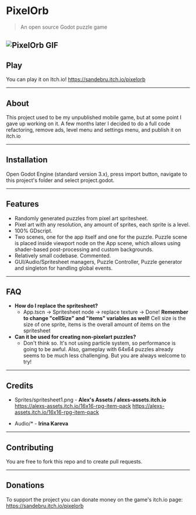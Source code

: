 # PixelOrb

> An open source Godot puzzle game

![PixelOrb GIF](https://raw.githubusercontent.com/alex-karev/PixelOrb/main/PixelOrb.gif)
---

## Play
You can play it on Itch.io!
https://sandebru.itch.io/pixelorb

---

## About
This project used to be my unpublished mobile game, but at some point I gave up working on it. A few months later I decided to do a full code refactoring, remove ads, level menu and settings menu, and publish it on itch.io

---

## Installation
Open Godot Engine (standard version 3.x), press import button, navigate to this project's folder and select project.godot.

---

## Features
- Randomly generated puzzles from pixel art spritesheet.
- Pixel art with any resolution, any amount of sprites, each sprite is a level.
- 100% GDscript.
- Two scenes, one for the app itself and one for the puzzle. Puzzle scene is placed inside viewport node on the App scene, which allows using shader-based post-processing and custom backgrounds.
- Relatively small codebase. Commented.
- GUI/Audio/Spritesheet managers, Puzzle Controller, Puzzle generator and singleton for handling global events.

---

## FAQ
- **How do I replace the spritesheet?**
    - App.tscn -> Spritesheet node -> replace texture -> Done! **Remember to change "cellSize" and "items" variables as well!** Cell size is the size of one sprite, items is the overall amount of items on the spritesheet
- **Can it be used for creating non-pixelart puzzles?**
    - Don't think so. It's not using particle system, so performance is going to be awful. Also, gameplay with 64x64 puzzles already seems to be much less challenging. But you are always welcome to try!

---

## Credits
- Sprites/spritesheet1.png - **Alex's Assets / alexs-assets.itch.io**
    https://alexs-assets.itch.io/16x16-rpg-item-pack
    https://alexs-assets.itch.io/16x16-rpg-item-pack

- Audio/* - **Irina Kareva**

---

## Contributing

You are free to fork this repo and to create pull requests.

---

## Donations

To support the project you can donate money on the game's itch.io page:
https://sandebru.itch.io/pixelorb
